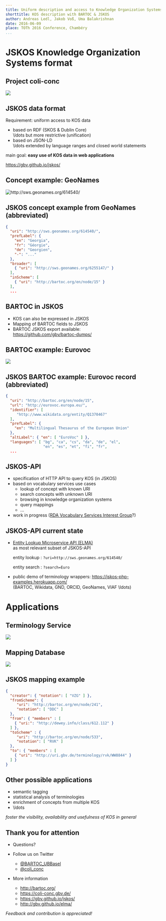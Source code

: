 ```yaml
---
title: Uniform description and access to Knowledge Organization Systems with BARTOC and JSKOS
shorttitle: KOS description with BARTOC & JSKOS 
author: Andreas Ledl, Jakob Voß, Uma Balakrishnan
date: 2016-06-09
place: TOTh 2016 Conference, Chambéry
...
```



# JSKOS Knowledge Organization Systems format

## Project coli-conc

![](overview-coli-conc.png)

## JSKOS data format

Requirement: uniform access to KOS data

* based on RDF (SKOS & Dublin Core)\
  \ldots but more restrictive (unification)
* based on JSON-LD\
  \ldots extended by language ranges and closed world statements

main goal: **easy use of KOS data in web applications**

<https://gbv.github.io/jskos/>

## Concept example: GeoNames

![<http://sws.geonames.org/614540/>](screenshot-geonames.png)


## JSKOS concept example from GeoNames (abbreviated)

~~~json
{
  "uri": "http://sws.geonames.org/614540/",
  "prefLabel": {
    "en": "Georgia", 
    "fr": "Géorgie", 
    "de": "Georgien", 
    "-": "..."
  },
  "broader": [ 
    { "uri": "http://sws.geonames.org/6255147/" } 
  ],
  "inScheme": [ 
    { "uri": "http://bartoc.org/en/node/15" }
  ],
  ...
~~~

## BARTOC in JSKOS

* KOS can also be expressed in JSKOS
* Mapping of BARTOC fields to JSKOS
* BARTOC JSKOS export available:\
  <https://github.com/gbv/bartoc-dumps/>

## BARTOC example: Eurovoc

![](screenshot-bartoc-eurovoc.png)

## JSKOS BARTOC example: Eurovoc record (abbreviated)

~~~json
{
  "uri": "http://bartoc.org/en/node/15",
  "url": "http://eurovoc.europa.eu/",
  "identifier": [ 
     "http://www.wikidata.org/entity/Q1370467" 
  ],
  "prefLabel": {
    "en": "Multilingual Thesaurus of the European Union"
  },
  "altLabel": { "en": [ "EuroVoc" ] },
  "languages": [ "bg", "ca", "cs", "da", "de", "el",
                 "en", "es", "et", "fi", "fr", 
  ... 
~~~

## JSKOS-API

* specification of HTTP API to query KOS (in JSKOS)
* based on vocabulary services use cases
    * lookup of concept with known URI
    * search concepts with unknown URI
    * browsing in knowledge organization systems
    * query mappings
    * ...
* work in progress ([RDA Vocabulary Services Interest Group](https://rd-alliance.org/groups/interest-groups)?)

## JSKOS-API current state

* [Entity Lookup Microservice API (ELMA)](http://gbv.github.io/elma/)\
   as most relevant subset of JSKOS-API

    entity lookup
      : `?uri=http://sws.geonames.org/614540/`

    entity search
      : `?search=Euro`

* public demo of terminology wrappers: 
  <https://jskos-php-examples.herokuapp.com/>\
  (BARTOC, Wikidata, GND, ORCID, GeoNames, VIAF \ldots)

# Applications

## Terminology Service 

![](screenshot-normdatenservice-ddc.png)

## Mapping Database

![](mapping-db-screenshot.png)

## JSKOS mapping example

~~~json
{
  "creator": { "notation": [ "VZG" ] },
  "fromScheme": {
     "uri": "http://bartoc.org/en/node/241",
     "notation": [ "DDC" ]
  },
  "from": { "members" : [
    { "uri:": "http://dewey.info/class/612.112" }
  ] },
  "toScheme" : {
     "uri": "http://bartoc.org/en/node/533",
     "notation": [ "RVK" ]
  },
  "to": { "members" : [
    { "uri": "http://uri.gbv.de/terminology/rvk/WW8844" }
  ] }
}
~~~

## Other possible applications

* semantic tagging
* statistical analysis of terminologies
* enrichment of concepts from multiple KOS
* \ldots

*foster the visibility, availability and usefulness of KOS in general*


## Thank you for attention

* Questions?

* Follow us on Twitter
    * [\@BARTOC_UBBasel](http://twitter.com/BARTOC_UBBasel)
    * [\@coli_conc](http://twitter.com/coli_conc)

* More information

    * <http://bartoc.org/>
    * <https://coli-conc.gbv.de/>
    * <https://gbv.github.io/jskos/>
    * <http://gbv.github.io/elma/>

*Feedback and contribution is appreciated!*

